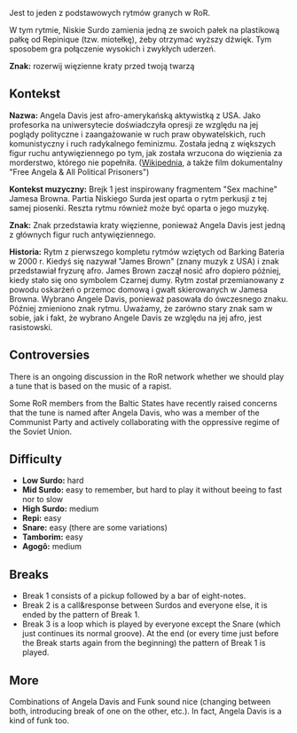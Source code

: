Jest to jeden z podstawowych rytmów granych w RoR.

W tym rytmie, Niskie Surdo zamienia jedną ze swoich pałek na plastikową pałkę od
Repinique (tzw. miotełkę), żeby otrzymać wyższy dźwięk. Tym sposobem gra
połączenie wysokich i zwykłych uderzeń.

**Znak:** rozerwij więzienne kraty przed twoją twarzą

## Kontekst

**Nazwa:** Angela Davis jest afro-amerykańską aktywistką z USA. Jako profesorka
na uniwersytecie doświadczyła opresji ze względu na jej poglądy polityczne i
zaangażowanie w ruch praw obywatelskich, ruch komunistyczny i ruch radykalnego
feminizmu. Została jedną z większych figur ruchu antywięziennego po tym, jak
została wrzucona do więzienia za morderstwo, którego nie popełniła.
([Wikipednia](https://en.wikipedia.org/wiki/Angela_Davis), a także film
dokumentalny "Free Angela & All Political Prisoners")

**Kontekst muzyczny:** Brejk 1 jest inspirowany fragmentem "Sex machine" Jamesa
Browna. Partia Niskiego Surda jest oparta o rytm perkusji z tej samej piosenki.
Reszta rytmu również może być oparta o jego muzykę.

**Znak:** Znak przedstawia kraty więzienne, ponieważ Angela Davis jest jedną z
głównych figur ruch antywięziennego.

**Historia:** Rytm z pierwszego kompletu rytmów wziętych od Barking Bateria w
2000 r. Kiedyś się nazywał "James Brown" (znany muzyk z USA) i znak przedstawiał
fryzurę afro. James Brown zaczął nosić afro dopiero później, kiedy stało się ono
symbolem Czarnej dumy. Rytm został przemianowany z powodu oskarżeń o przemoc
domową i gwałt skierowanych w Jamesa Browna. Wybrano Angele Davis, ponieważ
pasowała do ówczesnego znaku. Później zmieniono znak rytmu. Uważamy, że zarówno
stary znak sam w sobie, jak i fakt, że wybrano Angele Davis ze względu na jej
afro, jest rasistowski.

## Controversies

There is an ongoing discussion in the RoR network whether we should play a tune
that is based on the music of a rapist.

Some RoR members from the Baltic States have recently raised concerns that the
tune is named after Angela Davis, who was a member of the Communist Party and
actively collaborating with the oppressive regime of the Soviet Union.

## Difficulty

* **Low Surdo:** hard
* **Mid Surdo:** easy to remember, but hard to play it without beeing to fast
  nor to slow
* **High Surdo:** medium
* **Repi:** easy
* **Snare:** easy (there are some variations)
* **Tamborim:** easy
* **Agogô:** medium

## Breaks

* Break 1 consists of a pickup followed by a bar of eight-notes.
* Break 2 is a call&response between Surdos and everyone else, it is ended by
  the pattern of Break 1.
* Break 3 is a loop which is played by everyone except the Snare (which just
  continues its normal groove). At the end (or every time just before the Break
  starts again from the beginning) the pattern of Break 1 is played.

## More

Combinations of Angela Davis and Funk sound nice (changing between both,
introducing break of one on the other, etc.). In fact, Angela Davis is a kind of
funk too.
